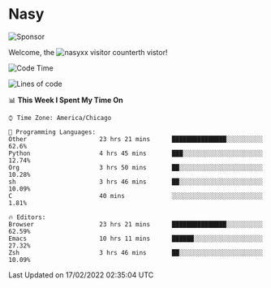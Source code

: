 # Nasy

<!--
<p align="center">
<img height="200" src="https://github-readme-stats.vercel.app/api?username=nasyxx&count_private=true&show_icons=true&theme=dracula&include_all_commits=true"/>
<img height="200" src="https://github-readme-stats.vercel.app/api/top-langs/?username=nasyxx&theme=dracula&hide=html,jupyter+notebook&count_private=true&show_icons=true"/>
</p>

  
----------------
-->

![Sponsor](https://img.shields.io/static/v1.svg?label=Sponsor&message=%E2%9D%A4&logo=GitHub&style=flat&color=pink)
 
Welcome, the ![nasyxx visitor counter](https://count.getloli.com/get/@nasyxx?theme=rule34)th vistor!
 
<!--START_SECTION:waka-->
![Code Time](http://img.shields.io/badge/Code%20Time-1%2C913%20hrs%2015%20mins-blue)

![Lines of code](https://img.shields.io/badge/From%20Hello%20World%20I%27ve%20Written-5%20Million%20lines%20of%20code-blue)

📊 **This Week I Spent My Time On** 

```text
⌚︎ Time Zone: America/Chicago

💬 Programming Languages: 
Other                    23 hrs 21 mins      ███████████████░░░░░░░░░░   62.6% 
Python                   4 hrs 45 mins       ███░░░░░░░░░░░░░░░░░░░░░░   12.74% 
Org                      3 hrs 50 mins       ██░░░░░░░░░░░░░░░░░░░░░░░   10.28% 
sh                       3 hrs 46 mins       ██░░░░░░░░░░░░░░░░░░░░░░░   10.09% 
C                        40 mins             ░░░░░░░░░░░░░░░░░░░░░░░░░   1.81%

🔥 Editors: 
Browser                  23 hrs 21 mins      ███████████████░░░░░░░░░░   62.59% 
Emacs                    10 hrs 11 mins      ██████░░░░░░░░░░░░░░░░░░░   27.32% 
Zsh                      3 hrs 46 mins       ██░░░░░░░░░░░░░░░░░░░░░░░   10.09%

```


 Last Updated on 17/02/2022 02:35:04 UTC
<!--END_SECTION:waka-->

<!-- ![visitors](https://visitor-badge.laobi.icu/badge?page_id=nasyxx.nasyxx) -->

